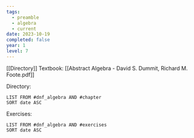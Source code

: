 ```yaml
---
tags:
  - preamble
  - algebra
  - current
date: 2023-10-19
completed: false
year: 1
level: 7
---
```

[[Directory]]
Textbook: [[Abstract Algebra - David S. Dummit, Richard M. Foote.pdf]]

Directory:
```dataview
LIST FROM #dnf_algebra AND #chapter 
SORT date ASC
```

Exercises:
```dataview
LIST FROM #dnf_algebra AND #exercises 
SORT date ASC
```